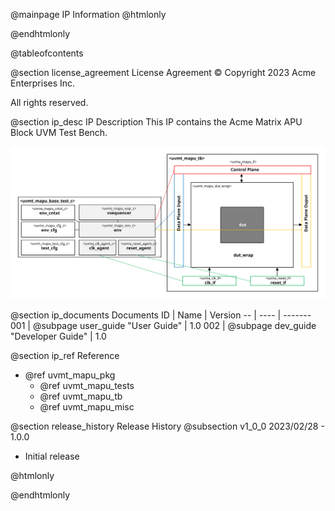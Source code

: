 @mainpage IP Information
@htmlonly
<div class="autonumbering">
@endhtmlonly


@tableofcontents


@section license_agreement License Agreement
© Copyright 2023 Acme Enterprises Inc.

All rights reserved.


@section ip_desc IP Description
This IP contains the Acme Matrix APU Block UVM Test Bench.

![Matrix APU Block UVM Test Bench Block Diagram](tb_block_diagram.svg)


@section ip_documents Documents
ID | Name | Version
-- | ---- | -------
001 | @subpage user_guide "User Guide" | 1.0
002 | @subpage dev_guide "Developer Guide" | 1.0


@section ip_ref Reference
 * @ref uvmt_mapu_pkg
   * @ref uvmt_mapu_tests
   * @ref uvmt_mapu_tb
   * @ref uvmt_mapu_misc


@section release_history Release History
@subsection v1_0_0 2023/02/28 - 1.0.0
- Initial release


@htmlonly
</div>
@endhtmlonly
